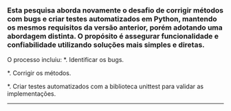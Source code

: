 ### Esta pesquisa aborda novamente o desafio de corrigir métodos com bugs e criar testes automatizados em Python, mantendo os mesmos requisitos da versão anterior, porém adotando uma abordagem distinta. O propósito é assegurar funcionalidade e confiabilidade utilizando soluções mais simples e diretas.


O processo incluiu:
*. Identificar os bugs.

*. Corrigir os métodos.

*. Criar testes automatizados com a biblioteca unittest para validar as implementações.

---
